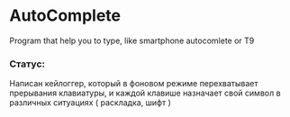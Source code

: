 # AutoComplete
Program that help you to type, like smartphone autocomlete or T9

### Статус:
Написан кейлоггер, который в фоновом режиме перехватывает прерывания клавиатуры, и каждой клавише назначает свой символ в различных ситуациях ( раскладка, шифт )   
    
    
